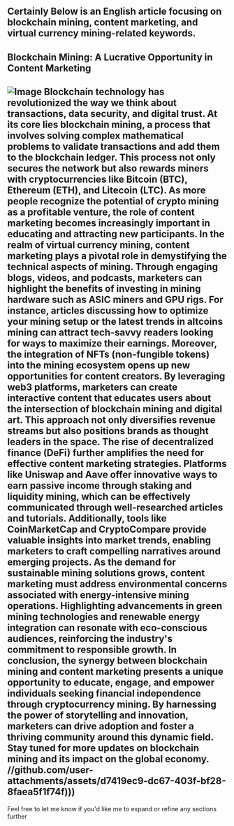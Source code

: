 Certainly Below is an English article focusing on blockchain mining, content marketing, and virtual currency mining-related keywords.
---
## Blockchain Mining: A Lucrative Opportunity in Content Marketing

![Image](https://github.com/user-attachments/assets/d7419ec9-dc67-403f-bf28-8faea5f1f74f)
Blockchain technology has revolutionized the way we think about transactions, data security, and digital trust. At its core lies **blockchain mining**, a process that involves solving complex mathematical problems to validate transactions and add them to the blockchain ledger. This process not only secures the network but also rewards miners with cryptocurrencies like **Bitcoin (BTC)**, **Ethereum (ETH)**, and **Litecoin (LTC)**. As more people recognize the potential of **crypto mining** as a profitable venture, the role of **content marketing** becomes increasingly important in educating and attracting new participants.
In the realm of **virtual currency mining**, content marketing plays a pivotal role in demystifying the technical aspects of mining. Through engaging blogs, videos, and podcasts, marketers can highlight the benefits of investing in mining hardware such as **ASIC miners** and **GPU rigs**. For instance, articles discussing how to optimize your mining setup or the latest trends in **altcoins mining** can attract tech-savvy readers looking for ways to maximize their earnings.
Moreover, the integration of **NFTs** (non-fungible tokens) into the mining ecosystem opens up new opportunities for content creators. By leveraging **web3 platforms**, marketers can create interactive content that educates users about the intersection of blockchain mining and digital art. This approach not only diversifies revenue streams but also positions brands as thought leaders in the space.
The rise of decentralized finance (DeFi) further amplifies the need for effective content marketing strategies. Platforms like **Uniswap** and **Aave** offer innovative ways to earn passive income through staking and liquidity mining, which can be effectively communicated through well-researched articles and tutorials. Additionally, tools like **CoinMarketCap** and **CryptoCompare** provide valuable insights into market trends, enabling marketers to craft compelling narratives around emerging projects.
As the demand for sustainable mining solutions grows, content marketing must address environmental concerns associated with energy-intensive mining operations. Highlighting advancements in **green mining technologies** and **renewable energy integration** can resonate with eco-conscious audiences, reinforcing the industry's commitment to responsible growth.
In conclusion, the synergy between blockchain mining and content marketing presents a unique opportunity to educate, engage, and empower individuals seeking financial independence through **cryptocurrency mining**. By harnessing the power of storytelling and innovation, marketers can drive adoption and foster a thriving community around this dynamic field. Stay tuned for more updates on **blockchain mining** and its impact on the global economy.
 //github.com/user-attachments/assets/d7419ec9-dc67-403f-bf28-8faea5f1f74f)))
--- 
Feel free to let me know if you'd like me to expand or refine any sections further
